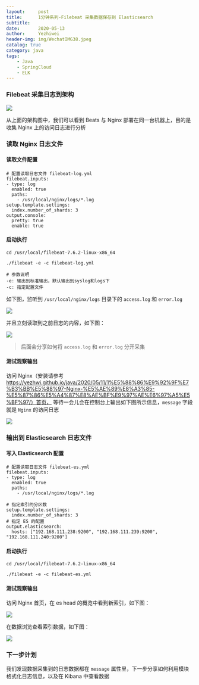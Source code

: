 ```yaml
---
layout:     post
title:      1分钟系列-Filebeat 采集数据保存到 Elasticsearch
subtitle:   
date:       2020-05-13
author:     Yezhiwei
header-img: img/WechatIMG38.jpeg
catalog: true
category: java
tags:
    - Java
    - SpringCloud
    - ELK
---
```



### Filebeat 采集日志到架构

![](https://tva1.sinaimg.cn/large/007S8ZIlly1geoxwc1zejj30kc09s0tg.jpg)

从上面的架构图中，我们可以看到 Beats 与 Nginx 部署在同一台机器上，目的是收集 Nginx 上的访问日志进行分析

### 读取 Nginx 日志文件

#### 读取文件配置

```
# 配置读取日志文件 filebeat-log.yml
filebeat.inputs: 
- type: log
  enabled: true
  paths:
    - /usr/local/nginx/logs/*.log 
setup.template.settings:
  index.number_of_shards: 3 
output.console:
  pretty: true
  enable: true
```

#### 启动执行

```
cd /usr/local/filebeat-7.6.2-linux-x86_64

./filebeat -e -c filebeat-log.yml

# 参数说明
-e: 输出到标准输出，默认输出到syslog和logs下 
-c: 指定配置文件
```

如下图，监听到 `/usr/local/nginx/logs` 目录下的 `access.log` 和 `error.log`

![](https://tva1.sinaimg.cn/large/007S8ZIlly1gepzvqhqnjj31em02k3yl.jpg)

并且立刻读取到之前日志的内容，如下图：

![](https://tva1.sinaimg.cn/large/007S8ZIlly1gepzz9aoclj30u00uadhm.jpg)

> 后面会分享如何将 `access.log` 和 `error.log` 分开采集

#### 测试观察输出

访问 Nginx（安装请参考 https://yezhwi.github.io/java/2020/05/11/1%E5%88%86%E9%92%9F%E7%B3%BB%E5%88%97-Nginx-%E5%AE%89%E8%A3%85-%E5%87%86%E5%A4%87%E8%AE%BF%E9%97%AE%E6%97%A5%E5%BF%97/）首页， 等待一会儿会在控制台上输出如下图所示信息，`message` 字段就是 `Nginx` 的访问日志

![](https://tva1.sinaimg.cn/large/007S8ZIlly1geq01pznuqj321p0u0mzc.jpg)

### 输出到 Elasticsearch 日志文件

#### 写入 Elasticsearch 配置

```
# 配置读取日志文件 filebeat-es.yml
filebeat.inputs: 
- type: log
  enabled: true
  paths:
    - /usr/local/nginx/logs/*.log 

# 指定索引的分区数
setup.template.settings:
  index.number_of_shards: 3 
# 指定 ES 的配置
output.elasticsearch: 
  hosts: ["192.168.111.238:9200", "192.168.111.239:9200", "192.168.111.240:9200"]
```

#### 启动执行

```
cd /usr/local/filebeat-7.6.2-linux-x86_64

./filebeat -e -c filebeat-es.yml
```

#### 测试观察输出

访问 Nginx 首页，在 es head 的概览中看到新索引，如下图：

![](https://tva1.sinaimg.cn/large/007S8ZIlly1geq2rnmj5nj309m08kq2v.jpg)

在数据浏览查看索引数据，如下图：

![](https://tva1.sinaimg.cn/large/007S8ZIlly1geq2o547qzj31lt0u0q8q.jpg)

### 下一步计划

我们发现数据采集到的日志数据都在 `message` 属性里，下一步分享如何利用模块格式化日志信息，以及在 Kibana 中查看数据




